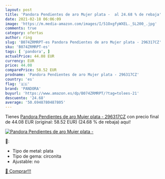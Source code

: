 ```yaml
---
layout: post
title: 'Pandora Pendientes de aro Mujer plata -  al 24.68 % de rebaja'
date: 2021-02-18 06:06:09
image: 'https://m.media-amazon.com/images/I/51OxgfyWXEL._SL200_.jpg'
comments: true
category: ofertas
author: ring
slug: 'B074ZRMRPT-es Pandora Pendientes de aro Mujer plata - 296317CZ'
sku: 'B074ZRMRPT-es'
tags: [ 'pandora', ]
actualPrice: 44.08 EUR
currency: EUR
price: 44.08
comparePrice: 58.52 EUR
prodname: 'Pandora Pendientes de aro Mujer plata - 296317CZ'
country: 'es'
flag: '🇪🇸'
brand: 'PANDORA'
buyurl: 'https://www.amazon.es/dp/B074ZRMRPT/?tag=tolees-21'
descuento: '24.68'
average: '50.6948780487805'
---
```


Tienes [Pandora Pendientes de aro Mujer plata - 296317CZ](https://www.amazon.es/dp/B074ZRMRPT/?tag=tolees-21) con precio final de  44.08 EUR (original: 58.52 EUR) (24.68 %  de rebaja) aqui!

[![Pandora Pendientes de aro Mujer plata - ](https://m.media-amazon.com/images/I/51OxgfyWXEL._SL200_.jpg)](https://www.amazon.es/dp/B074ZRMRPT/?tag=tolees-21)

🔎:

- Tipo de metal: plata
- Tipo de gema: circonita
- Ajustable: no

[🛒 Comprar!!!](https://www.amazon.es/dp/B074ZRMRPT/?tag=tolees-21)
